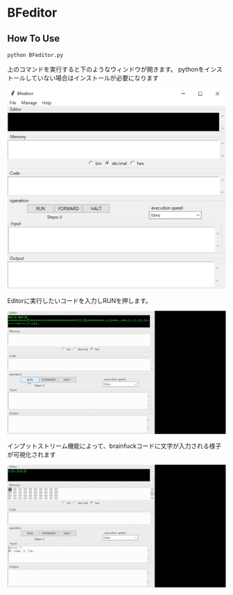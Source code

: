 # BFeditor

## How To Use

```bash
python BFeditor.py
```

上のコマンドを実行すると下のようなウィンドウが開きます。
pythonをインストールしていない場合はインストールが必要になります

![img_00.png](img/img_01.png)

Editorに実行したいコードを入力しRUNを押します。

![helloworld.gif](img/helloworld.gif)

インプットストリーム機能によって、brainfuckコードに文字が入力される様子が可視化されます

![input.gif](img/input.gif)

